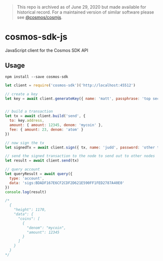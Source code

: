> This repo is archived as of June 29, 2020 but made available for historical record. For a maintained version of similar software please see [@cosmos/cosmjs](https://github.com/cosmos/cosmjs).

# cosmos-sdk-js
JavaScript client for the Cosmos SDK API

## Usage

```
npm install --save cosmos-sdk
```

```js
let client = require('cosmos-sdk')('http://localhost:45512')

// create a key
let key = await client.generateKey({ name: 'matt', passphrase: 'top secret' })


// build a transaction
let tx = await client.build('send', {
  to: key.address,
  amount: { amount: 12345, denom: 'mycoin' },
  fee: { amount: 23, denom: 'atom' }
})

// now sign the tx
let signedTx = await client.sign({ tx, name: 'judd', password: 'other top secret' })

// send the signed transaction to the node to send out to other nodes
let result = await client.send(tx)

// query account
let queryResult = await query({
  type: 'account',
  data: 'sigs:BDADF167E6CF2CDF2D621E590FF1FED2787A40E0'
})
console.log(result)

/*
  {
    "height": 1170,
    "data": {
      "coins": [
        {
          "denom": "mycoin",
          "amount": 12345
        }
      ]
    }
  }
*/


```
